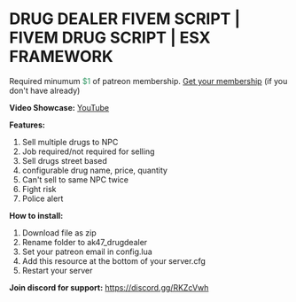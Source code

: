 <h1>DRUG DEALER FIVEM SCRIPT | FIVEM DRUG SCRIPT | ESX FRAMEWORK</h1>
<p>Required minumum <span style="color: #339966;">$1</span> of patreon membership. <a href="https://patreon.com/menanak47" target="_blank">Get your membership</a> (if you don't have already)</p>
<p><strong>Video Showcase:</strong> <a href="https://youtu.be/gfCFfA9gWLA">YouTube</a></p>
<p><strong>Features: </strong></p>
<ol>
<li>Sell multiple drugs to NPC</li>
<li>Job required/not required for selling</li>
<li>Sell drugs street based</li>
<li>configurable drug name, price, quantity</li>
<li>Can't sell to same NPC twice</li>
<li>Fight risk&nbsp;</li>
<li>Police alert</li>
</ol>
<p><strong>How to install:</strong></p>
<ol>
<li>Download file as zip</li>
<li>Rename folder to ak47_drugdealer</li>
<li>Set your patreon email in config.lua</li>
<li>Add this resource at the bottom of your server.cfg</li>
<li>Restart your server</li>
</ol>
<p><strong>Join discord for support:</strong> <a href="https://discord.gg/RKZcVwh">https://discord.gg/RKZcVwh</a></p>
